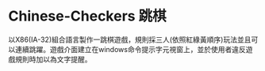 # Chinese-Checkers 跳棋

以X86(IA-32)組合語言製作一跳棋遊戲，規則採三人(依照紅綠黃順序)玩法並且可以連續跳躍。遊戲介面建立在windows命令提示字元視窗上，並於使用者違反遊戲規則時加以為文字提醒。
